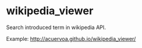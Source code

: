 # wikipedia_viewer

Search introduced term in wikipedia API.


Example: http://acuervoa.github.io/wikipedia_viewer/
